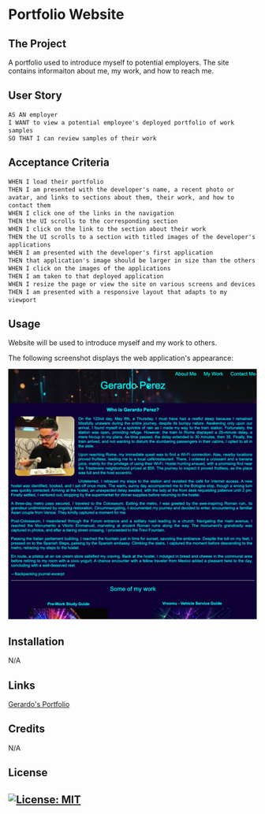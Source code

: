 # Portfolio Website

## The Project

A portfolio used to introduce myself to potential employers. The site contains informaiton about me, my work, and how to reach me. 


## User Story

```
AS AN employer
I WANT to view a potential employee's deployed portfolio of work samples
SO THAT I can review samples of their work
```


## Acceptance Criteria

```
WHEN I load their portfolio
THEN I am presented with the developer's name, a recent photo or avatar, and links to sections about them, their work, and how to contact them
WHEN I click one of the links in the navigation
THEN the UI scrolls to the corresponding section
WHEN I click on the link to the section about their work
THEN the UI scrolls to a section with titled images of the developer's applications
WHEN I am presented with the developer's first application
THEN that application's image should be larger in size than the others
WHEN I click on the images of the applications
THEN I am taken to that deployed application
WHEN I resize the page or view the site on various screens and devices
THEN I am presented with a responsive layout that adapts to my viewport
```


## Usage

Website will be used to introduce myself and my work to others.

The following screenshot displays the web application's appearance:

![Site Screenshot](./assets/images/home.png)

## Installation

N/A

## Links

[Gerardo's Portfolio](https://gera1313.github.io/Gerardo-Portfolio/)

## Credits

N/A

## License

## [![License: MIT](https://img.shields.io/badge/License-MIT-yellow.svg)](https://opensource.org/licenses/MIT)